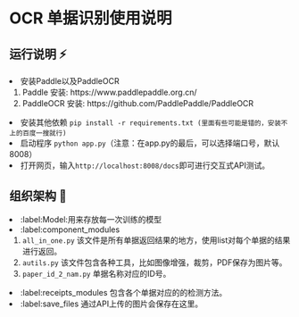 # OCR 单据识别使用说明

## 运行说明 :zap:
<li>安装Paddle以及PaddleOCR
<ol>
<li>Paddle 安装: https://www.paddlepaddle.org.cn/ </li>
<li>PaddleOCR 安装: https://github.com/PaddlePaddle/PaddleOCR</li>
</ol>
</li>
<li>安装其他依赖 <code>pip install -r requirements.txt (里面有些可能是错的，安装不上的百度一搜就行)</code></li>
<li>启动程序 <code>python app.py</code>（注意：在app.py的最后，可以选择端口号，默认8008）</li>
<li>打开网页，输入<code>http://localhost:8008/docs</code>即可进行交互式API测试。</li>

## 组织架构 :wrench:
<li>:label:Model:用来存放每一次训练的模型</li>
<li>:label:component_modules
<ol>
<li><code>all_in_one.py</code> 该文件是所有单据返回结果的地方，使用list对每个单据的结果进行返回。</li>
<li><code>autils.py</code> 该文件包含各种工具，比如图像增强，裁剪，PDF保存为图片等。</li>
<li><code>paper_id_2_nam.py</code> 单据名称对应的ID号。</li>
</ol>
</li>
<li> :label:receipts_modules  包含各个单据对应的的检测方法。</li>
<li>:label:save_files 通过API上传的图片会保存在这里。</li>



